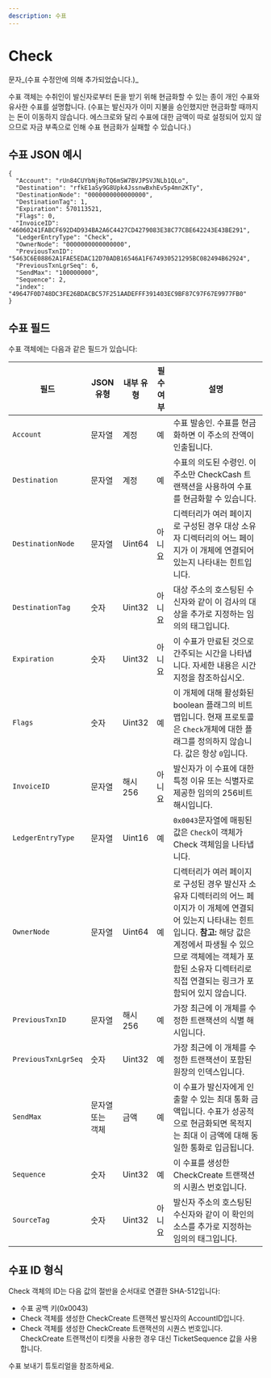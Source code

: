 ```yaml
---
description: 수표
---
```


# Check

문자_(수표 수정안에 의해 추가되었습니다.)_

수표 객체는 수취인이 발신자로부터 돈을 받기 위해 현금화할 수 있는 종이 개인 수표와 유사한 수표를 설명합니다. (수표는 발신자가 이미 지불을 승인했지만 현금화할 때까지는 돈이 이동하지 않습니다. 에스크로와 달리 수표에 대한 금액이 따로 설정되어 있지 않으므로 자금 부족으로 인해 수표 현금화가 실패할 수 있습니다.)

## 수표 JSON 예시

```
{
  "Account": "rUn84CUYbNjRoTQ6mSW7BVJPSVJNLb1QLo",
  "Destination": "rfkE1aSy9G8Upk4JssnwBxhEv5p4mn2KTy",
  "DestinationNode": "0000000000000000",
  "DestinationTag": 1,
  "Expiration": 570113521,
  "Flags": 0,
  "InvoiceID": "46060241FABCF692D4D934BA2A6C4427CD4279083E38C77CBE642243E43BE291",
  "LedgerEntryType": "Check",
  "OwnerNode": "0000000000000000",
  "PreviousTxnID": "5463C6E08862A1FAE5EDAC12D70ADB16546A1F674930521295BC082494B62924",
  "PreviousTxnLgrSeq": 6,
  "SendMax": "100000000",
  "Sequence": 2,
  "index": "49647F0D748DC3FE26BDACBC57F251AADEFFF391403EC9BF87C97F67E9977FB0"
}
```

## 수표 필드

수표 객체에는 다음과 같은 필드가 있습니다:

| 필드                  | JSON 유형   | 내부 유형  | 필수 여부 | 설명                                                                                                                                                   |
| ------------------- | --------- | ------ | ----- | ---------------------------------------------------------------------------------------------------------------------------------------------------- |
| `Account`           | 문자열       | 계정     | 예     | 수표 발송인. 수표를 현금화하면 이 주소의 잔액이 인출됩니다.                                                                                                                   |
| `Destination`       | 문자열       | 계정     | 예     | 수표의 의도된 수령인. 이 주소만 CheckCash 트랜잭션을 사용하여 수표를 현금화할 수 있습니다.                                                                                             |
| `DestinationNode`   | 문자열       | Uint64 | 아니요   | 디렉터리가 여러 페이지로 구성된 경우 대상 소유자 디렉터리의 어느 페이지가 이 개체에 연결되어 있는지 나타내는 힌트입니다.                                                                                 |
| `DestinationTag`    | 숫자        | Uint32 | 아니요   | 대상 주소의 호스팅된 수신자와 같이 이 검사의 대상을 추가로 지정하는 임의의 태그입니다.                                                                                                    |
| `Expiration`        | 숫자        | Uint32 | 아니요   | 이 수표가 만료된 것으로 간주되는 시간을 나타냅니다. 자세한 내용은 시간 지정을 참조하십시오.                                                                                                 |
| `Flags`             | 숫자        | Uint32 | 예     | 이 개체에 대해 활성화된 boolean 플래그의 비트맵입니다. 현재 프로토콜은 `Check`개체에 대한 플래그를 정의하지 않습니다. 값은 항상 `0`입니다.                                                              |
| `InvoiceID`         | 문자열       | 해시256  | 아니요   | 발신자가 이 수표에 대한 특정 이유 또는 식별자로 제공한 임의의 256비트 해시입니다.                                                                                                     |
| `LedgerEntryType`   | 문자열       | Uint16 | 예     | `0x0043`문자열에 매핑된 값은 `Check`이 객체가 Check 객체임을 나타냅니다.                                                                                                   |
| `OwnerNode`         | 문자열       | Uint64 | 예     | 디렉터리가 여러 페이지로 구성된 경우 발신자 소유자 디렉터리의 어느 페이지가 이 개체에 연결되어 있는지 나타내는 힌트입니다. **참고:** 해당 값은 계정에서 파생될 수 있으므로 객체에는 객체가 포함된 소유자 디렉터리로 직접 연결되는 링크가 포함되어 있지 않습니다. |
| `PreviousTxnID`     | 문자열       | 해시256  | 예     | 가장 최근에 이 개체를 수정한 트랜잭션의 식별 해시입니다.                                                                                                                     |
| `PreviousTxnLgrSeq` | 숫자        | Uint32 | 예     | 가장 최근에 이 개체를 수정한 트랜잭션이 포함된 원장의 인덱스입니다.                                                                                                               |
| `SendMax`           | 문자열 또는 객체 | 금액     | 예     | 이 수표가 발신자에게 인출할 수 있는 최대 통화 금액입니다. 수표가 성공적으로 현금화되면 목적지는 최대 이 금액에 대해 동일한 통화로 입금됩니다.                                                                    |
| `Sequence`          | 숫자        | Uint32 | 예     | 이 수표를 생성한 CheckCreate 트랜잭션의 시퀀스 번호입니다.                                                                                                               |
| `SourceTag`         | 숫자        | Uint32 | 아니요   | 발신자 주소의 호스팅된 수신자와 같이 이 확인의 소스를 추가로 지정하는 임의의 태그입니다.                                                                                                   |

## 수표 ID 형식

Check 객체의 ID는 다음 값의 절반을 순서대로 연결한 SHA-512입니다:

* 수표 공백 키(0x0043)
* Check 객체를 생성한 CheckCreate 트랜잭션 발신자의 AccountID입니다.
* Check 객체를 생성한 CheckCreate 트랜잭션의 시퀀스 번호입니다. CheckCreate 트랜잭션이 티켓을 사용한 경우 대신 TicketSequence 값을 사용합니다.

수표 보내기 튜토리얼을 참조하세요.
